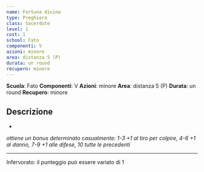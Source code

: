 ```yaml
---
name: Fortuna divina
type: Preghiera
class: Sacerdote
level: 1
cost: 1
school: Fato
componenti: V
azioni: minore
area: distanza 5 (P)
durata: un round
recupero: minore
---
```

**Scuola**: Fato
**Componenti**: V
**Azioni**: minore
**Area**: distanza 5 (P)
**Durata**: un round
**Recupero**: minore

**Descrizione**
-

-

*ottiene un bonus determinato casualmente: 1-3 +1 al tiro per colpire, 4-6 +1 al danno, 7-9 +1 alle difese, 10 tutte le precedenti*

---

Infervorato: il punteggio può essere variato di 1